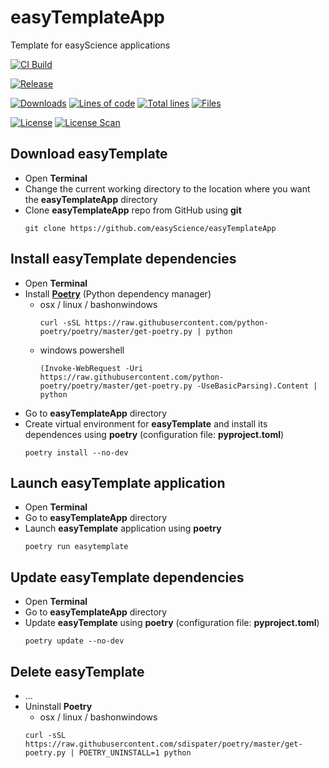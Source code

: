 # easyTemplateApp
Template for easyScience applications

[![CI Build][20]][21]

[![Release][30]][31]

[![Downloads][70]][71] [![Lines of code][81]]() [![Total lines][80]]() [![Files][82]]()

[![License][50]][51] [![License Scan][60]][61]

## Download easyTemplate
* Open **Terminal**
* Change the current working directory to the location where you want the **easyTemplateApp** directory
* Clone **easyTemplateApp** repo from GitHub using **git**
  ```
  git clone https://github.com/easyScience/easyTemplateApp
  ```
  
## Install easyTemplate dependencies
* Open **Terminal**
* Install [**Poetry**](https://python-poetry.org/docs/) (Python dependency manager)
  * osx / linux / bashonwindows
    ```
    curl -sSL https://raw.githubusercontent.com/python-poetry/poetry/master/get-poetry.py | python
    ```
  * windows powershell
    ```
    (Invoke-WebRequest -Uri https://raw.githubusercontent.com/python-poetry/poetry/master/get-poetry.py -UseBasicParsing).Content | python
    ```
* Go to **easyTemplateApp** directory
* Create virtual environment for **easyTemplate** and install its dependences using **poetry** (configuration file: **pyproject.toml**)
  ```
  poetry install --no-dev
  ```
  
## Launch easyTemplate application
* Open **Terminal**
* Go to **easyTemplateApp** directory
* Launch **easyTemplate** application using **poetry**
  ```
  poetry run easytemplate
  ```

## Update easyTemplate dependencies
* Open **Terminal**
* Go to **easyTemplateApp** directory
* Update **easyTemplate** using **poetry** (configuration file: **pyproject.toml**)
  ```
  poetry update --no-dev
  ```

## Delete easyTemplate
* ...
* Uninstall **Poetry**
   * osx / linux / bashonwindows
   ```
   curl -sSL https://raw.githubusercontent.com/sdispater/poetry/master/get-poetry.py | POETRY_UNINSTALL=1 python
   ```

<!---URLs--->
<!---https://naereen.github.io/badges/--->

<!---CI Build Status--->
[20]: https://github.com/easyScience/easyTemplateApp/workflows/macOS,%20Linux,%20Windows/badge.svg
[21]: https://github.com/easyScience/easyTemplateApp/actions

<!---Release--->
[30]: https://img.shields.io/github/release/easyScience/easyTemplateApp.svg
[31]: https://github.com/easyScience/easyTemplateApp/releases

<!---License--->
[50]: https://img.shields.io/github/license/easyScience/easyTemplateApp.svg?color=blue&label=license
[51]: https://github.com/easyScience/easyTemplateApp/blob/master/LICENSE

<!---LicenseScan--->
[60]: https://app.fossa.com/api/projects/git%2Bgithub.com%2FeasyScience%2FeasyTemplateApp.svg?type=shield
[61]: https://app.fossa.com/projects/git%2Bgithub.com%2FeasyScience%2FeasyTemplateApp?ref=badge_shield

<!---Downloads--->
[70]: https://img.shields.io/github/downloads/easyScience/easyTemplateApp/total.svg
[71]: https://github.com/easyScience/easyTemplateApp/releases

<!---Code statistics--->
[80]: https://tokei.rs/b1/github/easyScience/easyTemplateApp
[81]: https://tokei.rs/b1/github/easyScience/easyTemplateApp?category=code
[82]: https://tokei.rs/b1/github/easyScience/easyTemplateApp?category=files
